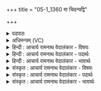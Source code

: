 +++
title = "05-1_1360 मा चिदन्यद्वि"

+++
<details><summary>पदपाठः</summary>

मा꣢। चि꣣त्। अन्य꣢त्। अ꣣न्। य꣢त्। वि। श꣣ꣳसत। स꣡खा꣢꣯यः। स। खा꣣यः। मा꣢। रि꣣षण्यत। इ꣡न्द्र꣢꣯म्। इत्। स्तो꣣त। वृ꣡ष꣢꣯णम्। स꣡चा꣢꣯। सु꣣ते꣢। मु꣡हुः꣢꣯। उ꣣क्था꣢। च꣣। शꣳसत। १३६०।
</details>

<details><summary>अधिमन्त्रम् (VC)</summary>

- इन्द्रः
- प्रगाथो घौरः काण्वः
- बार्हतः प्रगाथः (विषमा बृहती, समा सतोबृहती)
- मध्यमः
</details>

<details><summary>हिन्दी : आचार्य रामनाथ वेदालंकार - विषयः</summary>

प्रथम ऋचा की व्याख्या पूर्वार्चिक में २४२ क्रमाङ्क पर परमेश्वर की उपासना के विषय में की जा चुकी है। यहाँ भी वही विषय वर्णित है।
</details>

<details><summary>हिन्दी : आचार्य रामनाथ वेदालंकार - पदार्थः</summary>

पदार्थान्वयभाषाः -  हे (सखायः) साथियो ! तुम (अन्यत्) परमेश्वर के अतिरिक्त सूर्य,चाँद,वृक्ष,स्थाणु,प्रतिमा आदि को (मा चित्) कभी मत (विशंसत) पूजो, (मा रिषण्यत) अपूज्यों की पूजा से हानिग्रस्त मत होओ। (सुते) श्रद्धारस के अभिषुत होने पर (सचा) साथ मिलकर (वृषणम्) आनन्द की वर्षा करनेवाले (इन्द्रम् इत्) परमैश्वर्यशाली परमेश्वर की ही (स्तोत) स्तुति करो और (मुहुः मुहुः) बार-बार (उक्था च) स्तोत्रों का (शंसत) कीर्तन करो ॥१॥
</details>

<details><summary>हिन्दी : आचार्य रामनाथ वेदालंकार - भावार्थः</summary>

भावार्थभाषाः -  एक सर्वज्ञ,सर्वान्तर्यामी,न्यायकारी परमेश्वर की ही पूजा सबको करनी चाहिए। वेदों में इन्द्र,मित्र,वरुण,आदि बहुत से नामों से एक ही परमेश्वर का प्रतिपादन हुआ है ॥१॥
</details>

<details><summary>संस्कृत : आचार्य रामनाथ वेदालंकार - विषयः</summary>

तत्र प्रथमा ऋक् पूर्वार्चिके २४२ क्रमाङ्के परमेश्वरोपासनाविषये व्याख्याता। अत्रापि स एव विषय उच्यते।
</details>

<details><summary>संस्कृत : आचार्य रामनाथ वेदालंकार - पदार्थः</summary>

पदार्थान्वयभाषाः -  हे (सखायः) सुहृदः,यूयम् (अन्यत्) परमेश्वरातिरिक्तं सूर्यचन्द्रवृक्षस्थाणुप्रतिमादिकम् (मा चित्) नैव खलु (वि शंसत) अर्चत, (मा रिषण्यत) अनर्चनीयानामर्चनेन (मा रिषण्यत) हिंसिता न भवत। (सुते) श्रद्धारसे अभिषुते सति (सचा) संभूय (वृषणम्) आनन्दवर्षकम् (इन्दुम् इत्) परमैश्वर्यशालिनं परमेश्वरमेव (स्तोत) स्तुवीध्वम्, (मुहुः) पुनः पुनः (उक्था च) उक्थानि च,स्तोत्राणीत्यर्थः (शंसत) कीर्तयत ॥१॥
</details>

<details><summary>संस्कृत : आचार्य रामनाथ वेदालंकार - भावार्थः</summary>

भावार्थभाषाः -  एकस्य सर्वज्ञस्य सर्वान्तर्यामिनो न्यायकारिणः परमेश्वरस्यैव पूजा सर्वैर्विधेया। वेदेष्विन्द्रमित्रवरुणादिभिरनेकैर्नामभिरेक एव परमेश्वरः प्रतिपादितोऽस्ति ॥१॥
</details>